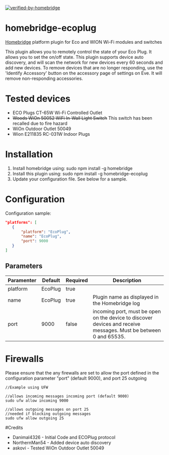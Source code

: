 [![verified-by-homebridge](https://badgen.net/badge/homebridge/verified/purple)](https://github.com/homebridge/homebridge/wiki/Verified-Plugins)

# homebridge-ecoplug
[Homebridge](https://github.com/nfarina/homebridge) platform plugin for Eco and WION Wi-Fi modules and switches

This plugin allows you to remotely control the state of your Eco Plug.  It allows
you to set the on/off state.  This plugin supports device auto discovery, and
will scan the network for new devices every 60 seconds and add new devices.  To
remove devices that are no longer responding, use the 'Identify Accessory' button
on the accessory page of settings on Eve.  It will remove non-responding accessories.

# Tested devices

- ECO Plugs CT-65W Wi-Fi Controlled Outlet
- ~~Woods WiOn 50052 WiFi In-Wall Light Switch~~ This switch has been recalled due to fire hazard
- WiOn Outdoor Outlet 50049
- Wion E211835 RC-031W Indoor Plugs

# Installation

1. Install homebridge using: sudo npm install -g homebridge
2. Install this plugin using: sudo npm install -g homebridge-ecoplug
3. Update your configuration file. See below for a sample.

# Configuration

Configuration sample:

 ```JSON
"platforms": [
    {
        "platform": "EcoPlug",
        "name": "EcoPlug",
        "port": 9000
    }
]
```
## Parameters

Paramenter | Default | Required | Description
-----------| ------- | -------- | -----------
platform | EcoPlug | true |
name | EcoPlug | true | Plugin name as displayed in the Homebridge log
port | 9000 | false | incoming port, must be open on the device to discover devices and receive messages. Must be between 0 and 65535.

# Firewalls

Please ensure that the any firewalls are set to allow the port defined in the configuration parameter "port" (default 9000), and port 25 outgoing

```
//Example using UFW

//allows incoming messages incoming port (default 9000)
sudo ufw allow incoming 9000

//allows outgoing messages on port 25
//needed if blocking outgoing messages
sudo ufw allow outgoing 25

```

#Credits

- Danimal4326   - Initial Code and ECOPlug protocol
- NorthernMan54 - Added device auto discovery
- askovi - Tested WiOn Outdoor Outlet 50049
